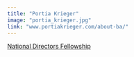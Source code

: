 ```yaml
---
title: "Portia Krieger"
image: "portia_krieger.jpg"
link: "www.portiakrieger.com/about-ba/"
---
```


[National Directors Fellowship](/programs/national-directors-fellowship)
